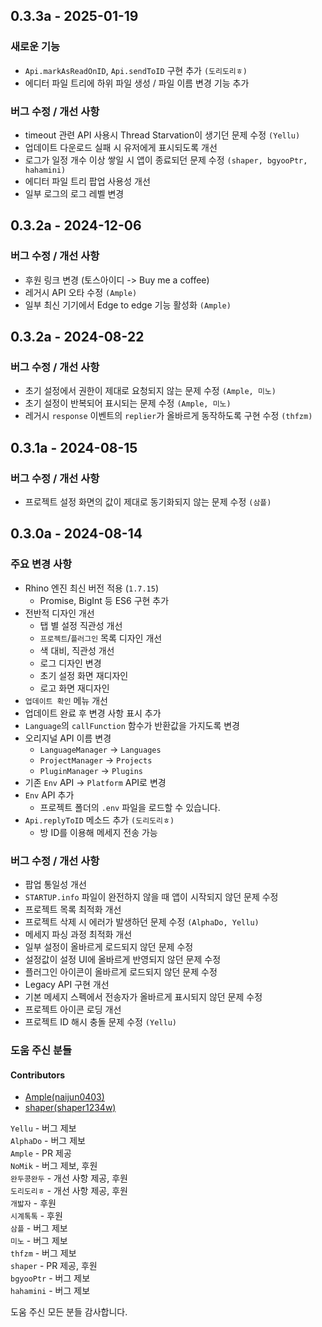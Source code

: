 ## 0.3.3a - 2025-01-19
### 새로운 기능
+ `Api.markAsReadOnID`, `Api.sendToID` 구현 추가 `(도리도리ㅎ)`
+ 에디터 파일 트리에 하위 파일 생성 / 파일 이름 변경 기능 추가

### 버그 수정 / 개선 사항
+ timeout 관련 API 사용시 Thread Starvation이 생기던 문제 수정 `(Yellu)`
+ 업데이트 다운로드 실패 시 유저에게 표시되도록 개선
+ 로그가 일정 개수 이상 쌓일 시 앱이 종료되던 문제 수정 `(shaper, bgyooPtr, hahamini)`
+ 에디터 파일 트리 팝업 사용성 개선
+ 일부 로그의 로그 레벨 변경

## 0.3.2a - 2024-12-06
### 버그 수정 / 개선 사항
+ 후원 링크 변경 (토스아이디 -> Buy me a coffee)
+ 레거시 API 오타 수정 `(Ample)`
+ 일부 최신 기기에서 Edge to edge 기능 활성화 `(Ample)`

## 0.3.2a - 2024-08-22
### 버그 수정 / 개선 사항
+ 초기 설정에서 권한이 제대로 요청되지 않는 문제 수정 `(Ample, 미노)`
+ 초기 설정이 반복되어 표시되는 문제 수정 `(Ample, 미노)`
+ 레거시 `response` 이벤트의 `replier`가 올바르게 동작하도록 구현 수정 `(thfzm)`

## 0.3.1a - 2024-08-15
### 버그 수정 / 개선 사항
+ 프로젝트 설정 화면의 값이 제대로 동기화되지 않는 문제 수정 `(삼플)`

## 0.3.0a - 2024-08-14
### 주요 변경 사항
+ Rhino 엔진 최신 버전 적용 (`1.7.15`)
  + Promise, BigInt 등 ES6 구현 추가
+ 전반적 디자인 개선
  + 탭 별 설정 직관성 개선
  + `프로젝트`/`플러그인` 목록 디자인 개선
  + 색 대비, 직관성 개선
  + 로그 디자인 변경
  + 초기 설정 화면 재디자인
  + 로고 화면 재디자인
+ `업데이트 확인` 메뉴 개선
+ 업데이트 완료 후 변경 사항 표시 추가
+ `Language`의 `callFunction` 함수가 반환값을 가지도록 변경
+ 오리지널 API 이름 변경
  + `LanguageManager` -> `Languages`
  + `ProjectManager` -> `Projects`
  + `PluginManager` -> `Plugins`
+ 기존 `Env` API -> `Platform` API로 변경
+ `Env` API 추가
  + 프로젝트 폴더의 `.env` 파일을 로드할 수 있습니다.
+ `Api.replyToID` 메소드 추가 `(도리도리ㅎ)`
  + 방 ID를 이용해 메세지 전송 가능

### 버그 수정 / 개선 사항
+ 팝업 통일성 개선
+ `STARTUP.info` 파일이 완전하지 않을 때 앱이 시작되지 않던 문제 수정
+ 프로젝트 목록 최적화 개선
+ 프로젝트 삭제 시 에러가 발생하던 문제 수정 `(AlphaDo, Yellu)`
+ 메세지 파싱 과정 최적화 개선
+ 일부 설정이 올바르게 로드되지 않던 문제 수정
+ 설정값이 설정 UI에 올바르게 반영되지 않던 문제 수정
+ 플러그인 아이콘이 올바르게 로드되지 않던 문제 수정
+ Legacy API 구현 개선
+ 기본 메세지 스펙에서 전송자가 올바르게 표시되지 않던 문제 수정
+ 프로젝트 아이콘 로딩 개선
+ 프로젝트 ID 해시 충돌 문제 수정 `(Yellu)`

### 도움 주신 분들
#### Contributors
+ [Ample(naijun0403)](https://github.com/naijun0403)  
+ [shaper(shaper1234w)](https://github.com/shaper12340w)

`Yellu` - 버그 제보  
`AlphaDo` - 버그 제보  
`Ample` - PR 제공  
`NoMik` - 버그 제보, 후원  
`완두콩완두` - 개선 사항 제공, 후원  
`도리도리ㅎ` - 개선 사항 제공, 후원  
`개밟자` - 후원  
`시계톡톡` - 후원  
`삼플` - 버그 제보  
`미노` - 버그 제보  
`thfzm` - 버그 제보  
`shaper` - PR 제공, 후원  
`bgyooPtr` - 버그 제보  
`hahamini` - 버그 제보  

도움 주신 모든 분들 감사합니다.

